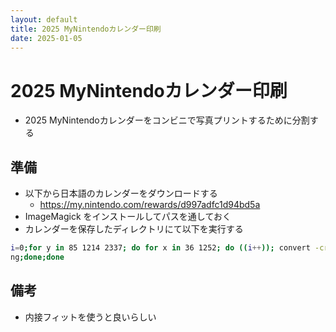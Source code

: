 ```yaml
---
layout: default
title: 2025 MyNintendoカレンダー印刷
date: 2025-01-05
---
```

# 2025 MyNintendoカレンダー印刷
* 2025 MyNintendoカレンダーをコンビニで写真プリントするために分割する
## 準備
* 以下から日本語のカレンダーをダウンロードする
  * https://my.nintendo.com/rewards/d997adfc1d94bd5a
* ImageMagick をインストールしてパスを通しておく
* カレンダーを保存したディレクトリにて以下を実行する
```bash
i=0;for y in 85 1214 2337; do for x in 36 1252; do ((i++)); convert -crop 1192x974+${x}+${y} -colorspace srgb -density 300 -units PixelsPerInch -scene 1 _2025_Calendar_MyNintendo_Printable_JP_A4.pdf 2025CalendarMyNintendo%d${i}.p
ng;done;done
```
## 備考
* 内接フィットを使うと良いらしい